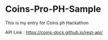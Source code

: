 # Coins-Pro-PH-Sample
This is my entry for Coins.ph Hackathon

API Link : https://coins-docs.github.io/rest-api/
